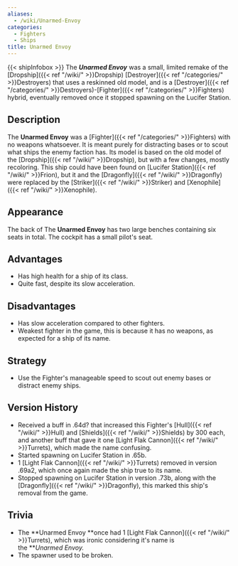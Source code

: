 ```yaml
---
aliases:
  - /wiki/Unarmed-Envoy
categories:
  - Fighters
  - Ships
title: Unarmed Envoy
---
```


{{< shipInfobox >}} The **_Unarmed Envoy_** was a small, limited remake of the [Dropship]({{< ref "/wiki/" >}}Dropship) [Destroyer]({{< ref "/categories/" >}}Destroyers) that uses a reskinned old model, and is a [Destroyer]({{< ref "/categories/" >}}Destroyers)-[Fighter]({{< ref "/categories/" >}}Fighters) hybrid, eventually removed once it stopped spawning on the Lucifer Station.

## Description

The **Unarmed Envoy** was a [Fighter]({{< ref "/categories/" >}}Fighters) with no weapons whatsoever. It is meant purely for distracting bases or to scout what ships the enemy faction has. Its model is based on the old model of the [Dropship]({{< ref "/wiki/" >}}Dropship), but with a few changes, mostly recoloring. This ship could have been found on [Lucifer Station]({{< ref "/wiki/" >}}Frion), but it and the [Dragonfly]({{< ref "/wiki/" >}}Dragonfly) were replaced by the [Striker]({{< ref "/wiki/" >}}Striker) and [Xenophile]({{< ref "/wiki/" >}}Xenophile).

## Appearance

The back of The **Unarmed Envoy** has two large benches containing six seats in total. The cockpit has a small pilot's seat.

## Advantages

- Has high health for a ship of its class.
- Quite fast, despite its slow acceleration.

## Disadvantages

- Has slow acceleration compared to other fighters.
- Weakest fighter in the game, this is because it has no weapons, as expected for a ship of its name.

## Strategy

- Use the Fighter's manageable speed to scout out enemy bases or distract enemy ships.

## Version History

- Received a buff in .64d? that increased this Fighter's [Hull]({{< ref "/wiki/" >}}Hull) and [Shields]({{< ref "/wiki/" >}}Shields) by 300 each, and another buff that gave it one [Light Flak Cannon]({{< ref "/wiki/" >}}Turrets), which made the name confusing.
- Started spawning on Lucifer Station in .65b.
- 1 [Light Flak Cannon]({{< ref "/wiki/" >}}Turrets) removed in version .69a2, which once again made the ship true to its name.
- Stopped spawning on Lucifer Station in version .73b, along with the [Dragonfly]({{< ref "/wiki/" >}}Dragonfly), this marked this ship's removal from the game.

## Trivia

- The **Unarmed Envoy **once had 1 [Light Flak Cannon]({{< ref "/wiki/" >}}Turrets), which was ironic considering it's name is the ***Unarmed *Envoy.**
- The spawner used to be broken.
